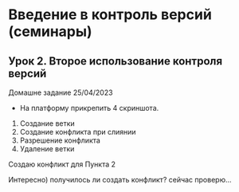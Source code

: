 # Введение в контроль версий (семинары)

## Урок 2. Второе использование контроля версий

Домашне задание 25/04/2023

* На платформу прикрепить 4 скриншота.

1. Создание ветки
2. Создание конфликта при слиянии
3. Разрешение конфликта
4. Удаление ветки

Создаю конфликт для Пункта 2

Интересно) получилось ли создать конфликт?
сейчас проверю...